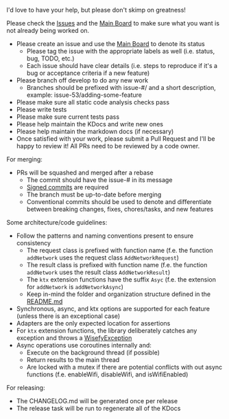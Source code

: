 I'd love to have your help, but please don't skimp on greatness!

Please check the [Issues](https://github.com/isupatches/android-wisefy/issues) and the [Main Board](https://github.com/isuPatches/android-wisefy/projects/1) to make sure what you want is not already being worked on.

* Please create an issue and use the [Main Board](https://github.com/isuPatches/android-wisefy/projects/1) to denote its status
    - Please tag the issue with the appropriate labels as well (i.e. status, bug, TODO, etc.)
    - Each issue should have clear details (i.e. steps to reproduce if it's a bug or acceptance criteria if a new feature)
* Please branch off develop to do any new work
    - Branches should be prefixed with issue-#/ and a short description, example: issue-53/adding-some-feature
* Please make sure all static code analysis checks pass
* Please write tests
* Please make sure current tests pass
* Please help maintain the KDocs and write new ones
* Please help maintain the markdown docs (if necessary)
* Once satisfied with your work, please submit a Pull Request and I'll be happy to review it!  All PRs need to be reviewed by a code owner.

For merging:

* PRs will be squashed and merged after a rebase
    - The commit should have the issue-# in its message
    - [Signed commits](https://docs.github.com/en/github/authenticating-to-github/managing-commit-signature-verification/signing-commits) are required
    - The branch must be up-to-date before merging
    - Conventional commits should be used to denote and differentiate between breaking changes, fixes, chores/tasks, and new features

Some architecture/code guidelines:
 - Follow the patterns and naming conventions present to ensure consistency
   - The request class is prefixed with function name (f.e. the function `addNetwork` uses the request class `AddNetworkRequest`)
   - The result class is prefixed with function name (f.e. the function `addNetwork` uses the result class `AddNetworkResult`)
   - The `ktx` extension functions have the suffix `Asyc` (f.e. the extension for `addNetwork` is `addNetworkAsync`)
   - Keep in-mind the folder and organization structure defined in the [README.md](/README.md)
 - Synchronous, async, and ktx options are supported for each feature (unless there is an exceptional case)
 - Adapters are the only expected location for assertions
 - For `ktx` extension functions, the library deliberately catches any exception and throws a [WisefyException](/wisefy/core/src/main/java/com/isupatches/android/wisefy/core/exceptions/WisefyException.kt)
 - Async operations use coroutines internally and:
   - Execute on the background thread (if possible)
   - Return results to the main thread
   - Are locked with a mutex if there are potential conflicts with out async functions (f.e. enableWifi, disableWifi, and isWifiEnabled)
 
For releasing:

  - The CHANGELOG.md will be generated once per release
  - The release task will be run to regenerate all of the KDocs 

